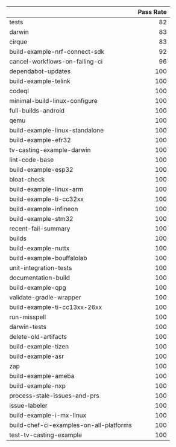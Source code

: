 |                                         |   Pass Rate |
|:----------------------------------------|------------:|
| tests                                   |          82 |
| darwin                                  |          83 |
| cirque                                  |          83 |
| build-example-nrf-connect-sdk           |          92 |
| cancel-workflows-on-failing-ci          |          96 |
| dependabot-updates                      |         100 |
| build-example-telink                    |         100 |
| codeql                                  |         100 |
| minimal-build-linux-configure           |         100 |
| full-builds-android                     |         100 |
| qemu                                    |         100 |
| build-example-linux-standalone          |         100 |
| build-example-efr32                     |         100 |
| tv-casting-example-darwin               |         100 |
| lint-code-base                          |         100 |
| build-example-esp32                     |         100 |
| bloat-check                             |         100 |
| build-example-linux-arm                 |         100 |
| build-example-ti-cc32xx                 |         100 |
| build-example-infineon                  |         100 |
| build-example-stm32                     |         100 |
| recent-fail-summary                     |         100 |
| builds                                  |         100 |
| build-example-nuttx                     |         100 |
| build-example-bouffalolab               |         100 |
| unit-integration-tests                  |         100 |
| documentation-build                     |         100 |
| build-example-qpg                       |         100 |
| validate-gradle-wrapper                 |         100 |
| build-example-ti-cc13xx-26xx            |         100 |
| run-misspell                            |         100 |
| darwin-tests                            |         100 |
| delete-old-artifacts                    |         100 |
| build-example-tizen                     |         100 |
| build-example-asr                       |         100 |
| zap                                     |         100 |
| build-example-ameba                     |         100 |
| build-example-nxp                       |         100 |
| process-stale-issues-and-prs            |         100 |
| issue-labeler                           |         100 |
| build-example-i-mx-linux                |         100 |
| build-chef-ci-examples-on-all-platforms |         100 |
| test-tv-casting-example                 |         100 |